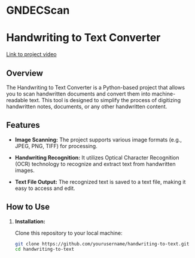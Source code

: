# GNDECScan

# Handwriting to Text Converter
[Link to project video](https://youtu.be/FjJ-mzCAIXQ)
## Overview

The Handwriting to Text Converter is a Python-based project that allows you to scan handwritten documents and convert them into machine-readable text. This tool is designed to simplify the process of digitizing handwritten notes, documents, or any other handwritten content.

## Features

- **Image Scanning:** The project supports various image formats (e.g., JPEG, PNG, TIFF) for processing.

- **Handwriting Recognition:** It utilizes Optical Character Recognition (OCR) technology to recognize and extract text from handwritten images.

- **Text File Output:** The recognized text is saved to a text file, making it easy to access and edit.

## How to Use

1. **Installation:**

   Clone this repository to your local machine:

   ```bash
   git clone https://github.com/yourusername/handwriting-to-text.git
   cd handwriting-to-text

